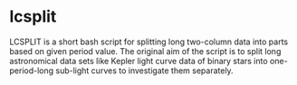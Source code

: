# lcsplit
LCSPLIT is a short bash script for splitting long two-column data into parts based on given period value. The original aim of the script is to split long astronomical data sets like Kepler light curve data of binary stars into one-period-long sub-light curves to investigate them separately.
